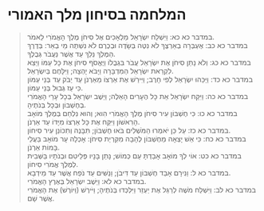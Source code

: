 # המלחמה בסיחון מלך האמורי

> במדבר כא כא: וַיִּשְׁלַח יִשְׂרָאֵל מַלְאָכִים אֶל סִיחֹן מֶלֶךְ הָאֱמֹרִי לֵאמֹר.  
> במדבר כא כב: אֶעְבְּרָה בְאַרְצֶךָ לֹא נִטֶּה בְּשָׂדֶה וּבְכֶרֶם לֹא נִשְׁתֶּה מֵי בְאֵר:  בְּדֶרֶךְ הַמֶּלֶךְ נֵלֵךְ עַד אֲשֶׁר נַעֲבֹר גְּבֻלֶךָ.  
> במדבר כא כג: וְלֹא נָתַן סִיחֹן אֶת יִשְׂרָאֵל עֲבֹר בִּגְבֻלוֹ וַיֶּאֱסֹף סִיחֹן אֶת כָּל עַמּוֹ וַיֵּצֵא לִקְרַאת יִשְׂרָאֵל הַמִּדְבָּרָה וַיָּבֹא יָהְצָה; וַיִּלָּחֶם בְּיִשְׂרָאֵל.  
> במדבר כא כד: וַיַּכֵּהוּ יִשְׂרָאֵל לְפִי חָרֶב; וַיִּירַשׁ אֶת אַרְצוֹ מֵאַרְנֹן עַד יַבֹּק עַד בְּנֵי עַמּוֹן כִּי עַז גְּבוּל בְּנֵי עַמּוֹן.  
> במדבר כא כה: וַיִּקַּח יִשְׂרָאֵל אֵת כָּל הֶעָרִים הָאֵלֶּה; וַיֵּשֶׁב יִשְׂרָאֵל בְּכָל עָרֵי הָאֱמֹרִי בְּחֶשְׁבּוֹן וּבְכָל בְּנֹתֶיהָ.  
> במדבר כא כו: כִּי חֶשְׁבּוֹן עִיר סִיחֹן מֶלֶךְ הָאֱמֹרִי הִוא; וְהוּא נִלְחַם בְּמֶלֶךְ מוֹאָב הָרִאשׁוֹן וַיִּקַּח אֶת כָּל אַרְצוֹ מִיָּדוֹ עַד אַרְנֹן.  
> במדבר כא כז: עַל כֵּן יֹאמְרוּ הַמֹּשְׁלִים בֹּאוּ חֶשְׁבּוֹן; תִּבָּנֶה וְתִכּוֹנֵן עִיר סִיחוֹן.  
> במדבר כא כח: כִּי אֵשׁ יָצְאָה מֵחֶשְׁבּוֹן לֶהָבָה מִקִּרְיַת סִיחֹן:  אָכְלָה עָר מוֹאָב בַּעֲלֵי בָּמוֹת אַרְנֹן.  
> במדבר כא כט: אוֹי לְךָ מוֹאָב אָבַדְתָּ עַם כְּמוֹשׁ; נָתַן בָּנָיו פְּלֵיטִם וּבְנֹתָיו בַּשְּׁבִית לְמֶלֶךְ אֱמֹרִי סִיחוֹן.  
> במדבר כא ל: וַנִּירָם אָבַד חֶשְׁבּוֹן עַד דִּיבֹן; וַנַּשִּׁים עַד נֹפַח אֲשֶׁר עַד מֵידְבָא.  
> במדבר כא לא: וַיֵּשֶׁב יִשְׂרָאֵל בְּאֶרֶץ הָאֱמֹרִי.  
> במדבר כא לב: וַיִּשְׁלַח מֹשֶׁה לְרַגֵּל אֶת יַעְזֵר וַיִּלְכְּדוּ בְּנֹתֶיהָ; וַיֹּירֶשׁ (וַיּוֹרֶשׁ) אֶת הָאֱמֹרִי אֲשֶׁר שָׁם.   
 

